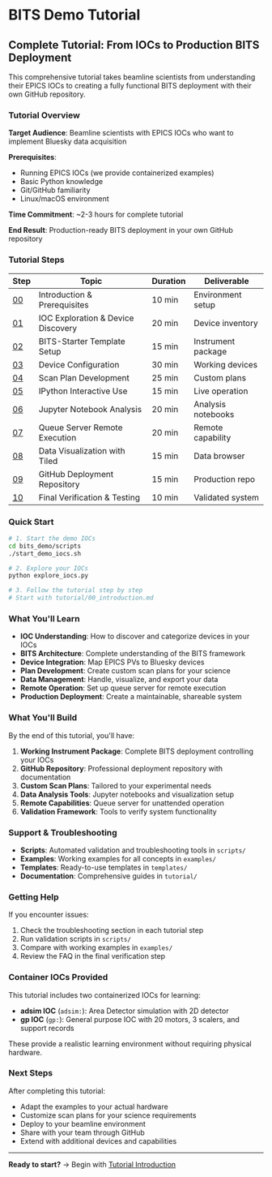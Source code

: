 # BITS Demo Tutorial

## Complete Tutorial: From IOCs to Production BITS Deployment

This comprehensive tutorial takes beamline scientists from understanding their EPICS IOCs to creating a fully functional BITS deployment with their own GitHub repository.

### Tutorial Overview

**Target Audience**: Beamline scientists with EPICS IOCs who want to implement Bluesky data acquisition

**Prerequisites**:
- Running EPICS IOCs (we provide containerized examples)
- Basic Python knowledge
- Git/GitHub familiarity
- Linux/macOS environment

**Time Commitment**: ~2-3 hours for complete tutorial

**End Result**: Production-ready BITS deployment in your own GitHub repository

### Tutorial Steps

| Step | Topic | Duration | Deliverable |
|------|-------|----------|-------------|
| [00](tutorial/00_introduction.md) | Introduction & Prerequisites | 10 min | Environment setup |
| [01](tutorial/01_ioc_exploration.md) | IOC Exploration & Device Discovery | 20 min | Device inventory |
| [02](tutorial/02_bits_starter_setup.md) | BITS-Starter Template Setup | 15 min | Instrument package |
| [03](tutorial/03_device_configuration.md) | Device Configuration | 30 min | Working devices |
| [04](tutorial/04_plan_development.md) | Scan Plan Development | 25 min | Custom plans |
| [05](tutorial/05_ipython_execution.md) | IPython Interactive Use | 15 min | Live operation |
| [06](tutorial/06_jupyter_notebooks.md) | Jupyter Notebook Analysis | 20 min | Analysis notebooks |
| [07](tutorial/07_queueserver_setup.md) | Queue Server Remote Execution | 20 min | Remote capability |
| [08](tutorial/08_tiled_visualization.md) | Data Visualization with Tiled | 15 min | Data browser |
| [09](tutorial/09_github_deployment.md) | GitHub Deployment Repository | 15 min | Production repo |
| [10](tutorial/10_verification_testing.md) | Final Verification & Testing | 10 min | Validated system |

### Quick Start

```bash
# 1. Start the demo IOCs
cd bits_demo/scripts
./start_demo_iocs.sh

# 2. Explore your IOCs
python explore_iocs.py

# 3. Follow the tutorial step by step
# Start with tutorial/00_introduction.md
```

### What You'll Learn

- **IOC Understanding**: How to discover and categorize devices in your IOCs
- **BITS Architecture**: Complete understanding of the BITS framework
- **Device Integration**: Map EPICS PVs to Bluesky devices
- **Plan Development**: Create custom scan plans for your science
- **Data Management**: Handle, visualize, and export your data
- **Remote Operation**: Set up queue server for remote execution  
- **Production Deployment**: Create a maintainable, shareable system

### What You'll Build

By the end of this tutorial, you'll have:

1. **Working Instrument Package**: Complete BITS deployment controlling your IOCs
2. **GitHub Repository**: Professional deployment repository with documentation
3. **Custom Scan Plans**: Tailored to your experimental needs
4. **Data Analysis Tools**: Jupyter notebooks and visualization setup
5. **Remote Capabilities**: Queue server for unattended operation
6. **Validation Framework**: Tools to verify system functionality

### Support & Troubleshooting

- **Scripts**: Automated validation and troubleshooting tools in `scripts/`
- **Examples**: Working examples for all concepts in `examples/`
- **Templates**: Ready-to-use templates in `templates/`
- **Documentation**: Comprehensive guides in `tutorial/`

### Getting Help

If you encounter issues:
1. Check the troubleshooting section in each tutorial step
2. Run validation scripts in `scripts/`
3. Compare with working examples in `examples/`
4. Review the FAQ in the final verification step

### Container IOCs Provided

This tutorial includes two containerized IOCs for learning:

- **adsim IOC** (`adsim:`): Area Detector simulation with 2D detector
- **gp IOC** (`gp:`): General purpose IOC with 20 motors, 3 scalers, and support records

These provide a realistic learning environment without requiring physical hardware.

### Next Steps

After completing this tutorial:
- Adapt the examples to your actual hardware
- Customize scan plans for your science requirements  
- Deploy to your beamline environment
- Share with your team through GitHub
- Extend with additional devices and capabilities

---

**Ready to start?** → Begin with [Tutorial Introduction](tutorial/00_introduction.md)